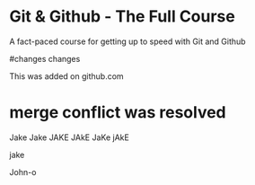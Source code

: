  # Git & Github - The Full Course

 A fact-paced course for getting up to speed with Git and Github



 #changes
 changes
 
 This was added on github.com
 
# merge conflict was resolved


Jake Jake JAKE
JAkE JaKe jAkE

jake

John-o
